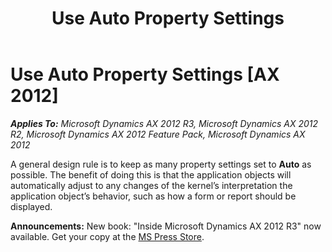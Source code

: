 ﻿---
title: Use Auto Property Settings
TOCTitle: Use Auto Property Settings
ms:assetid: dbd6a456-07aa-4fe2-aa42-c9d568ff16ae
ms:mtpsurl: https://msdn.microsoft.com/en-us/library/Aa876286(v=AX.60)
ms:contentKeyID: 35252078
ms.date: 05/18/2015
mtps_version: v=AX.60
---

# Use Auto Property Settings [AX 2012]


_**Applies To:** Microsoft Dynamics AX 2012 R3, Microsoft Dynamics AX 2012 R2, Microsoft Dynamics AX 2012 Feature Pack, Microsoft Dynamics AX 2012_

A general design rule is to keep as many property settings set to **Auto** as possible. The benefit of doing this is that the application objects will automatically adjust to any changes of the kernel’s interpretation the application object’s behavior, such as how a form or report should be displayed.

  
**Announcements:** New book: "Inside Microsoft Dynamics AX 2012 R3" now available. Get your copy at the [MS Press Store](https://www.microsoftpressstore.com/store/inside-microsoft-dynamics-ax-2012-r3-9780735685109).

